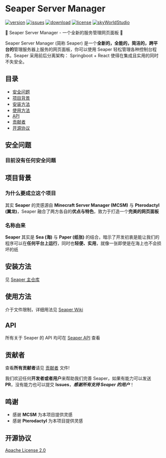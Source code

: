 # Seaper Server Manager

[![version](https://img.shields.io/github/v/release/Xiaoyi311/Seaper)](https://github.com/Xiaoyi311/Seaper/releases)
[![issues](https://img.shields.io/github/issues/Xiaoyi311/Seaper)](https://github.com/Xiaoyi311/Seaper/issues)
[![download](https://img.shields.io/github/downloads/Xiaoyi311/Seaper/total)](https://github.com/Xiaoyi311/Seaper/releases)
[![license](https://img.shields.io/github/license/Xiaoyi311/Seaper.svg)](LICENSE)
[![skyWorldStudio](https://img.shields.io/badge/Powered%20By-SkyWorldStudio-blue.svg?style=flat-square)](https://skyworldstudio.top)

🌟 Seaper Server Manager - 一个全新的服务管理网页面板 🌟

Seaper Server Manager (简称 Seaper) 是一个**全新的，全能的，简洁的，跨平台的**管理服务器上服务的网页面板，你可以使用 Seaper 轻松管理各种控制台程序。Seaper 采用前后分离架构： Springboot + React 使得在集成且实用的同时不失安全。

## 目录

- [安全问题](#安全问题)
- [项目背景](#项目背景)
- [安装方法](#安装方法)
- [使用方法](#使用方法)
- [API](#api)
- [贡献者](#贡献者)
- [开源协议](#开源协议)

## 安全问题

### 目前没有任何安全问题

## 项目背景

### 为什么要成立这个项目

其实 **Seaper** 的灵感源自 **Minecraft Server Manager (MCSM)** 与 **Pterodactyl (翼龙)**，Seaper 融合了两方各自的**优点与特色**，致力于打造一个**完美的网页面板**

### 名称由来

**Seaper** 其实是 **Sea (海)** 与 **Paper (纸张)** 的结合，暗示了开发初衷是能让我们的程序可以在**任何平台上运行**，同时也**轻便、实用**，就像一张即使是在海上也不会损坏的纸

## 安装方法

见 [Seaper 主仓库](https://github.com/Xiaoyi311/Seaper)

## 使用方法

介于文件限制，详细用法见 [Seaper Wiki]()

## API

所有关于 Seaper 的 API 均可在 [Seaper API](https://docs.skyworldstudio.top/seaper) 查看

## 贡献者

查看**所有贡献者**请见 [贡献者](CONTRIBUTING.md) 文件!

我们欢迎任何**开发者或者用户**来帮助我们完善 Seaper，如果有能力可以发送 **PR**，没有能力也可以提交 **Issues**，**_感谢所有支持 Seaper 的用户_**！

## 鸣谢

- 感谢 **MCSM** 为本项目提供灵感
- 感谢 **Pterodactyl** 为本项目提供灵感

## 开源协议

[Apache License 2.0](LICENSE)